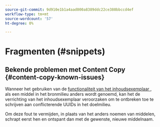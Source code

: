 ```yaml
---
source-git-commit: 9d910e1b1a4aad000a8389ddc22ce380bbccd4ef
workflow-type: tm+mt
source-wordcount: '57'
ht-degree: 0%

---
```

# Fragmenten (#snippets)

## Bekende problemen met Content Copy {#content-copy-known-issues}

Wanneer het gebruiken van de [&#x200B; functionaliteit van het inhoudsexemplaar &#x200B;](/help/using/content-copy.md), als een middel in het bronmilieu anders wordt genoemd, kan het de verrichting van het inhoudsexemplaar veroorzaken om te ontbreken toe te schrijven aan conflicterende UUIDs in het doelmilieu.

Om deze fout te vermijden, in plaats van het anders noemen van middelen, schrapt eerst hen en ontspant dan met de gewenste, nieuwe middelnaam.
